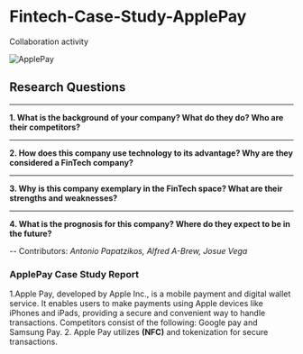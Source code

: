# Fintech-Case-Study-ApplePay
Collaboration activity

![ApplePay](https://upload.wikimedia.org/wikipedia/commons/thumb/b/b0/Apple_Pay_logo.svg/2560px-Apple_Pay_logo.svg.png)

## Research Questions
---
**1. What is the background of your company? What do they do? Who are their competitors?**

---
**2. How does this company use technology to its advantage? Why are they considered a FinTech company?**

---
**3. Why is this company exemplary in the FinTech space? What are their strengths and weaknesses?**

---
**4. What is the prognosis for this company? Where do they expect to be in the future?**

--
Contributors: *Antonio Papatzikos, Alfred A-Brew, Josue Vega*

### ApplePay Case Study Report
1.Apple Pay, developed by Apple Inc., is a mobile payment and digital wallet service. It enables users to make payments using Apple devices like iPhones and iPads, providing a secure and convenient way to handle transactions. Competitors consist of the following: Google pay and Samsung Pay.
2. Apple Pay utilizes **(NFC)** and tokenization for secure transactions.

